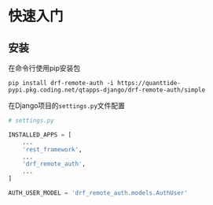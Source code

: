 # 快速入门

## 安装

在命令行使用pip安装包

```shell 
pip install drf-remote-auth -i https://quanttide-pypi.pkg.coding.net/qtapps-django/drf-remote-auth/simple
```

在Django项目的`settings.py`文件配置

```python 
# settings.py 

INSTALLED_APPS = [
    ...
    'rest_framework',
    ...
    'drf_remote_auth',
    ...
]

AUTH_USER_MODEL = 'drf_remote_auth.models.AuthUser'
```
